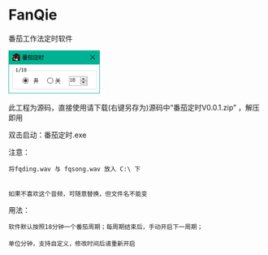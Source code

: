 # FanQie
番茄工作法定时软件

<img src="https://github.com/shengmingzhishu/FanQie/blob/master/main.png?raw=true" alt="ubuntu-notification" width="180"/>

此工程为源码，直接使用请下载(右键另存为)源码中“番茄定时V0.0.1.zip” ，解压即用

双击启动：番茄定时.exe

注意：

	将fqding.wav 与 fqsong.wav 放入 C:\ 下
	
	
	如果不喜欢这个音频，可随意替换，但文件名不能变
	
用法：
	
	软件默认按照18分钟一个番茄周期；每周期结束后，手动开启下一周期；
	
	单位分钟，支持自定义，修改时间后请重新开启
	
	
